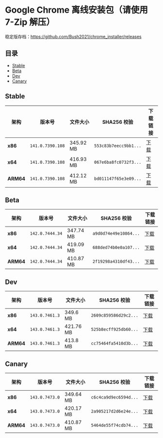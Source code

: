 # Google Chrome 离线安装包（请使用 7-Zip 解压）
稳定版存档：https://github.com/Bush2021/chrome_installer/releases

## 目录

- [Stable](#stable)
- [Beta](#beta)
- [Dev](#dev)
- [Canary](#canary)

## Stable

| 架构 | 版本号 | 文件大小 | SHA256 校验 | 下载链接 |
|------|--------|----------|-------------|----------|
| **x86** | `141.0.7390.108` | 345.92 MB | `553c83b7eecc9bb1...` | [下载](https://dl.google.com/release2/chrome/fmsgbh3lmjielrzilw6ritqngq_141.0.7390.108/141.0.7390.108_chrome_installer_uncompressed.exe) |
| **x64** | `141.0.7390.108` | 416.93 MB | `067e6ba8fc0732f3...` | [下载](https://dl.google.com/release2/chrome/fdr5h3fobtt57wshmr2lmirxl4_141.0.7390.108/141.0.7390.108_chrome_installer_uncompressed.exe) |
| **ARM64** | `141.0.7390.108` | 412.12 MB | `bd011147f65e3e09...` | [下载](https://dl.google.com/release2/chrome/acdvfzvxpxwaumm2a5kgp4jdpt6a_141.0.7390.108/141.0.7390.108_chrome_installer_uncompressed.exe) |

## Beta

| 架构 | 版本号 | 文件大小 | SHA256 校验 | 下载链接 |
|------|--------|----------|-------------|----------|
| **x86** | `142.0.7444.34` | 347.74 MB | `a9d0d74e49e10864...` | [下载](https://dl.google.com/release2/chrome/ptusvdhd2xsmjar2gk3m5fg2nm_142.0.7444.34/142.0.7444.34_chrome_installer_uncompressed.exe) |
| **x64** | `142.0.7444.34` | 419.09 MB | `688ded74b0e0a107...` | [下载](https://dl.google.com/release2/chrome/adx2dfbj5pasflqeoqfsk6jz2tia_142.0.7444.34/142.0.7444.34_chrome_installer_uncompressed.exe) |
| **ARM64** | `142.0.7444.34` | 410.87 MB | `2f19298a4310df43...` | [下载](https://dl.google.com/release2/chrome/dt2uqbcqltsfxyv5h6ukemz26e_142.0.7444.34/142.0.7444.34_chrome_installer_uncompressed.exe) |

## Dev

| 架构 | 版本号 | 文件大小 | SHA256 校验 | 下载链接 |
|------|--------|----------|-------------|----------|
| **x86** | `143.0.7461.3` | 349.6 MB | `2609c859586d29c2...` | [下载](https://dl.google.com/release2/chrome/adsxrunkvbivxsagqlwlfilnieeq_143.0.7461.3/143.0.7461.3_chrome_installer_uncompressed.exe) |
| **x64** | `143.0.7461.3` | 421.76 MB | `525b8ecff925db60...` | [下载](https://dl.google.com/release2/chrome/adnuflp4hkkhmkfduiwxmdxc3dqq_143.0.7461.3/143.0.7461.3_chrome_installer_uncompressed.exe) |
| **ARM64** | `143.0.7461.3` | 413.8 MB | `cc75464fa5410d3b...` | [下载](https://dl.google.com/release2/chrome/acvp6m427k3zcql5s45zuhkonnja_143.0.7461.3/143.0.7461.3_chrome_installer_uncompressed.exe) |

## Canary

| 架构 | 版本号 | 文件大小 | SHA256 校验 | 下载链接 |
|------|--------|----------|-------------|----------|
| **x86** | `143.0.7473.0` | 349.64 MB | `c6c4ca9d9ec6594d...` | [下载](https://dl.google.com/release2/chrome/aczfvy224peunuooul4rw5ltlsnq_143.0.7473.0/143.0.7473.0_chrome_installer_uncompressed.exe) |
| **x64** | `143.0.7473.0` | 420.17 MB | `2a905217d2d6e24e...` | [下载](https://dl.google.com/release2/chrome/acjpstlehjx3rcy3gvyna7ntruca_143.0.7473.0/143.0.7473.0_chrome_installer_uncompressed.exe) |
| **ARM64** | `143.0.7473.0` | 410.87 MB | `5464de55f74cdb74...` | [下载](https://dl.google.com/release2/chrome/ach3y6mglwjpocd5omegdfldwp7q_143.0.7473.0/143.0.7473.0_chrome_installer_uncompressed.exe) |

